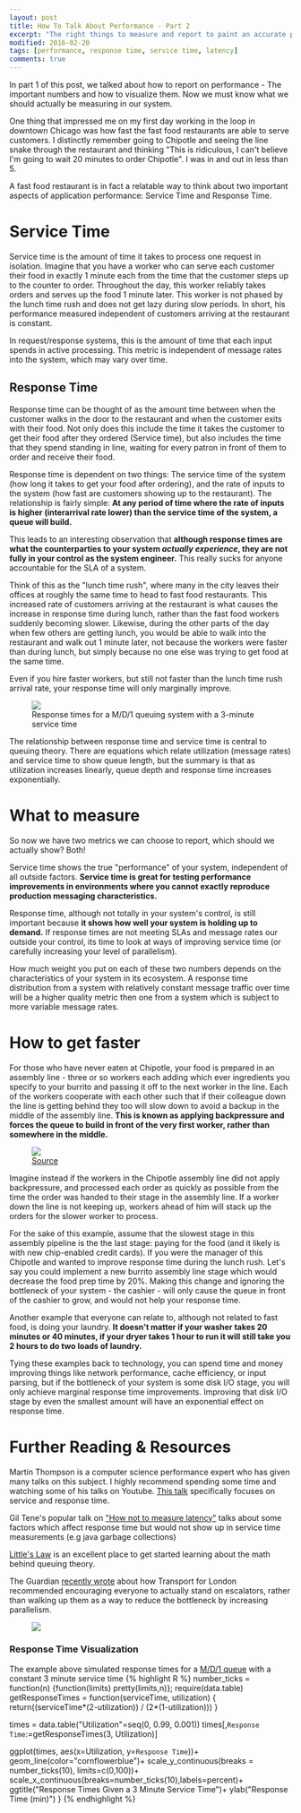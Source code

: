 ```yaml
---
layout: post
title: How To Talk About Performance - Part 2
excerpt: "The right things to measure and report to paint an accurate performance picture"
modified: 2016-02-20
tags: [performance, response time, service time, latency]
comments: true
---
```

In part 1 of this post, we talked about how to report on performance - The important numbers and how to visualize them.  Now we must know what we should actually be measuring in our system.

One thing that impressed me on my first day working in the loop in downtown Chicago was how fast the fast food restaurants are able to serve customers.  I distinctly remember going to Chipotle and seeing the line snake through the restaurant and thinking "This is ridiculous, I can't believe I'm going to wait 20 minutes to order Chipotle".  I was in and out in less than 5.

A fast food restaurant is in fact a relatable way to think about two important aspects of application performance: Service Time and Response Time.

# Service Time
Service time is the amount of time it takes to process one request in isolation.  Imagine that you have a worker who can serve each customer their food in exactly 1 minute each from the time that the customer steps up to the counter to order.  Throughout the day, this worker reliably takes orders and serves up the food 1 minute later.  This worker is not phased by the lunch time rush and does not get lazy during slow periods.  In short, his performance measured independent of customers arriving at the restaurant is constant.  

In request/response systems, this is the amount of time that each input spends in active processing.  This metric is independent of message rates into the system, which may vary over time.  

## Response Time
Response time can be thought of as the amount time between when the customer walks in the door to the restaurant and when the customer exits with their food. Not only does this include the time it takes the customer to get their food after they ordered (Service time), but also includes the time that they spend standing in line, waiting for every patron in front of them to order and receive their food.

Response time is dependent on two things: The service time of the system (how long it takes to get your food after ordering), and the rate of inputs to the system (how fast are customers showing up to the restaurant).  The relationship is fairly simple: **At any period of time where the rate of inputs is higher (interarrival rate lower) than the service time of the system, a queue will build.**

This leads to an interesting observation that **although response times are what the counterparties to your system *actually experience*, they are not fully in your control as the system engineer.**  This really sucks for anyone accountable for the SLA of a system.

Think of this as the "lunch time rush", where many in the city leaves their offices at roughly the same time to head to fast food restaurants.  This increased rate of customers arriving at the restaurant is what causes the increase in response time during lunch, rather than the fast food workers suddenly becoming slower.  Likewise, during the other parts of the day when few others are getting lunch, you would be able to walk into the restaurant and walk out 1 minute later, not because the workers were faster than during lunch, but simply because no one else was trying to get food at the same time.

Even if you hire faster workers, but still not faster than the lunch time rush arrival rate, your response time will only marginally improve.

<figure>
	<img src="/images/responseTimeUtilization.png">
	<figcaption>Response times for a M/D/1 queuing system with a 3-minute service time</figcaption>
</figure>

The relationship between response time and service time is central to queuing theory.  There are equations which relate utilization (message rates) and service time to show queue length, but the summary is that as utilization increases linearly, queue depth and response time increases exponentially.  


# What to measure
So now we have two metrics we can choose to report, which should we actually show? Both!

Service time shows the true "performance" of your system, independent of all outside factors.  **Service time is great for testing performance improvements in environments where you cannot exactly reproduce production messaging characteristics.**

Response time, although not totally in your system's control, is still important because **it shows how well your system is holding up to demand.**  If response times are not meeting SLAs and message rates our outside your control, its time to look at ways of improving service time (or carefully increasing your level of parallelism).

How much weight you put on each of these two numbers depends on the characteristics of your system in its ecosystem.  A response time distribution from a system with relatively constant message traffic over time will be a higher quality metric then one from a system which is subject to more variable message rates.  

# How to get faster
For those who have never eaten at Chipotle, your food is prepared in an assembly line - three or so workers each adding which ever ingredients you specify to your burrito and passing it off to the next worker in the line.  Each of the workers cooperate with each other such that if their colleague down the line is getting behind they too will slow down to avoid a backup in the middle of the assembly line.  **This is known as applying backpressure and forces the queue to build in front of the very first worker, rather than somewhere in the middle.**

<figure>
	<img src="/images/chipotle.jpg">
	<figcaption><a href="http://www.dispatch.com/content/stories/business/2012/01/10/chipotle-model-keeps-gaining-followers.html">Source</a></figcaption>
</figure>

Imagine instead if the workers in the Chipotle assembly line did not apply backpressure, and processed each order as quickly as possible from the time the order was handed to their stage in the assembly line.  If a worker down the line is not keeping up, workers ahead of him will stack up the orders for the slower worker to process.

For the sake of this example, assume that the slowest stage in this assembly pipeline is the the last stage: paying for the food (and it likely is with new chip-enabled credit cards).  If you were the manager of this Chipotle and wanted to improve response time during the lunch rush. Let's say you could implement a new burrito assembly line stage which would decrease the food prep time by 20%. Making this change and ignoring the bottleneck of your system - the cashier - will only cause the queue in front of the cashier to grow, and would not help your response time.

Another example that everyone can relate to, although not related to fast food, is doing your laundry.  **It doesn't matter if your washer takes 20 minutes or 40 minutes, if your dryer takes 1 hour to run it will still take you 2 hours to do two loads of laundry.**

Tying these examples back to technology, you can spend time and money improving things like network performance, cache efficiency, or input parsing, but if the bottleneck of your system is some disk I/O stage, you will only achieve marginal response time improvements.  Improving that disk I/O stage by even the smallest amount will have an exponential effect on response time.

# Further Reading & Resources
Martin Thompson is a computer science performance expert who has given many talks on this subject.  I highly recommend spending some time and watching some of his talks on Youtube. [This talk](https://www.youtube.com/watch?v=fDGWWpHlzvw) specifically focuses on service and response time.

Gil Tene's popular talk on ["How not to measure latency"](http://www.azulsystems.com/sites/default/files/images/HowNotToMeasureLatency_LLSummit_NYC_12Nov2013.pdf) talks about some factors which affect response time but would not show up in service time measurements (e.g java garbage collections)

[Little's Law](https://en.wikipedia.org/wiki/Little%27s_law) is an excellent place to get started learning about the math behind queuing theory.

The Guardian [recently wrote](http://www.theguardian.com/uk-news/2016/jan/16/the-tube-at-a-standstill-why-tfl-stopped-people-walking-up-the-escalators) about how Transport for London recommended encouraging everyone to actually stand on escalators, rather than walking up them as a way to reduce the bottleneck by increasing parallelism.

<figure>
	<img src="/images/guardianBottleneck.png">
</figure>

### Response Time Visualization
The example above simulated response times for a [M/D/1 queue](https://en.wikipedia.org/wiki/M/D/1_queue) with a constant 3 minute service time
{% highlight R %}
number_ticks = function(n) {function(limits) pretty(limits,n)};
require(data.table)
getResponseTimes = function(serviceTime, utilization) {
  return((serviceTime*(2-utilization)) / (2*(1-utilization)))
}

times = data.table("Utilization"=seq(0, 0.99, 0.001))
times[,`Response Time`:=getResponseTimes(3, Utilization)]

ggplot(times, aes(x=Utilization, y=`Response Time`))+
  geom_line(color="cornflowerblue")+
  scale_y_continuous(breaks = number_ticks(10), limits=c(0,100))+
  scale_x_continuous(breaks=number_ticks(10),labels=percent)+
  ggtitle("Response Times Given a 3 Minute Service Time")+
  ylab("Response Time (min)")
}
{% endhighlight %}
